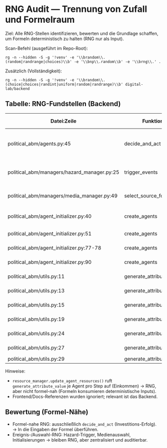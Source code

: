 # RNG Audit — Trennung von Zufall und Formelraum

Ziel: Alle RNG-Stellen identifizieren, bewerten und die Grundlage schaffen, um Formeln deterministisch zu halten (RNG nur als Input).

Scan-Befehl (ausgeführt im Repo-Root):

```
rg -n --hidden -S -g '!venv' -e '\\brandom\\.(random|randrange|choices)\\b' -e '\\bnp\\.random\\b' -e '\\brng\\.' .
```

Zusätzlich (Vollständigkeit):

```
rg -n --hidden -S -g '!venv' -e '\\brandom\\.(choice|choices|randint|uniform|random|randrange)\\b' digital-lab/backend
```

## Tabelle: RNG-Fundstellen (Backend)

| Datei:Zeile | Funktion | Zweck | Formel-nah? | Als Input ersetzbar? (Vorschlag) | Häufigkeit / Step |
|---|---|---|---|---|---|
| political_abm/agents.py:45 | decide_and_act | Investitions-Erfolg (Bernoulli p=success_probability) | Ja (Entscheidungsformel) | Ja: `investment_success_u: float ∈ [0,1]` (oder `investment_success: bool`) | ≈ N_agents |
| political_abm/managers/hazard_manager.py:25 | trigger_events | Hazard-Ereignis je Agent (Bernoulli p=hazard_prob) | Nein (Ereignislogik) | Nein (außer man will Ereignisse deterministisch einspeisen) | ≈ N_agents |
| political_abm/managers/media_manager.py:49 | select_source_for_agent | Medienquellen-Auswahl (gewichtete Ziehung) | Nein (Auswahl-Logik) | Nein (Auswahl bleibt RNG, Ergebnis wird an Formel übergeben) | ≈ N_agents |
| political_abm/agent_initializer.py:40 | create_agents | Initiale Milieu-Zuweisung (gewichtete Ziehung) | Nein (Initialisierung) | Nein (aber zentraler RNG nutzen) | einmalig pro Agent |
| political_abm/agent_initializer.py:51 | create_agents | Biome-Zuweisung (Zufall) | Nein (Initialisierung) | Nein (aber zentraler RNG nutzen) | einmalig pro Agent |
| political_abm/agent_initializer.py:77-78 | create_agents | Zufallsposition (uniform) | Nein (Initialisierung) | Nein (aber zentraler RNG nutzen) | einmalig pro Agent |
| political_abm/agent_initializer.py:90 | create_agents | Alters-Fallback (randint) | Nein (Initialisierung) | Nein (aber zentraler RNG nutzen) | einmalig |
| political_abm/utils.py:11 | generate_attribute_value | Beta-Verteilung | Nein (Attribut-Gen.) | Nein (als generative Quelle) | initial + je Bedarf |
| political_abm/utils.py:13 | generate_attribute_value | randint (uniform_int) | Nein (Attribut-Gen.) | Nein | initial + je Bedarf |
| political_abm/utils.py:15 | generate_attribute_value | uniform_float | Nein (Attribut-Gen.) | Nein | initial + je Bedarf |
| political_abm/utils.py:19 | generate_attribute_value | normal (geclippt) | Nein (Attribut-Gen.) | Nein | initial + je Bedarf |
| political_abm/utils.py:24 | generate_attribute_value | lognormal | Nein (Attribut-Gen.) | Nein | initial + je Bedarf |
| political_abm/utils.py:27 | generate_attribute_value | pareto | Nein (Attribut-Gen.) | Nein | initial + je Bedarf |
| political_abm/utils.py:29 | generate_attribute_value | random() in [0,1] | Nein (Fallback) | Nein | je Bedarf |

Hinweise:
- `resource_manager.update_agent_resources()` ruft `generate_attribute_value` je Agent pro Step auf (Einkommen) → RNG, aber nicht formel-nah (Formeln konsumieren deterministische Inputs).
- Frontend/Docs-Referenzen wurden ignoriert; relevant ist das Backend.

## Bewertung (Formel-Nähe)
- Formel-nahe RNG: ausschließlich `decide_and_act` (Investitions-Erfolg). → In die Eingaben der Formel überführen.
- Ereignis-/Auswahl-RNG: Hazard-Trigger, Medienauswahl, Initialisierungen → bleiben RNG, aber zentralisiert und auditierbar.

